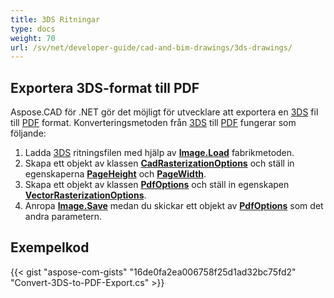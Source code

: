 ```yaml
---
title: 3DS Ritningar
type: docs
weight: 70
url: /sv/net/developer-guide/cad-and-bim-drawings/3ds-drawings/
---
```


## **Exportera 3DS-format till PDF**

Aspose.CAD för .NET gör det möjligt för utvecklare att exportera en [3DS](https://docs.fileformat.com/3d/3ds/) fil till [PDF](https://docs.fileformat.com/pdf/) format. Konverteringsmetoden från [3DS](https://docs.fileformat.com/3d/3ds/) till [PDF](https://docs.fileformat.com/pdf/) fungerar som följande:

1. Ladda [3DS](https://docs.fileformat.com/3d/3ds/) ritningsfilen med hjälp av [**Image.Load**](https://reference.aspose.com/cad/net/aspose.cad.image/load/methods/2) fabrikmetoden.
2. Skapa ett objekt av klassen [**CadRasterizationOptions**](https://reference.aspose.com/cad/net/aspose.cad.imageoptions/cadrasterizationoptions) och ställ in egenskaperna [**PageHeight**](https://reference.aspose.com/cad/net/aspose.cad.imageoptions/vectorrasterizationoptions/properties/pageheight) och [**PageWidth**](https://reference.aspose.com/cad/net/aspose.cad.imageoptions/vectorrasterizationoptions/properties/pagewidth).
3. Skapa ett objekt av klassen [**PdfOptions**](https://reference.aspose.com/cad/net/aspose.cad.imageoptions/pdfoptions) och ställ in egenskapen [**VectorRasterizationOptions**](https://reference.aspose.com/cad/net/aspose.cad.imageoptions/vectorrasterizationoptions).
4. Anropa [**Image.Save**](https://reference.aspose.com/cad/net/aspose.cad/image/methods/save/index) medan du skickar ett objekt av [**PdfOptions**](https://reference.aspose.com/cad/net/aspose.cad.imageoptions/pdfoptions) som det andra parametern.

## Exempelkod

{{< gist "aspose-com-gists" "16de0fa2ea006758f25d1ad32bc75fd2" "Convert-3DS-to-PDF-Export.cs" >}}

